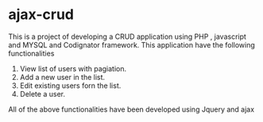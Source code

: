 # ajax-crud
This is a project of developing a CRUD application using PHP , javascript and MYSQL and Codignator framework.
This application have the following functionalities

1. View list of users with pagiation.
2. Add a new user in the list.
3. Edit existing users forn the list.
4. Delete a user.

All of the above functionalities have been developed using Jquery and ajax
